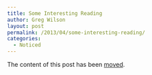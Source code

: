 ```yaml
---
title: Some Interesting Reading
author: Greg Wilson
layout: post
permalink: /2013/04/some-interesting-reading/
categories:
  - Noticed
---
```

The content of this post has been [moved][1].

 [1]: /links/